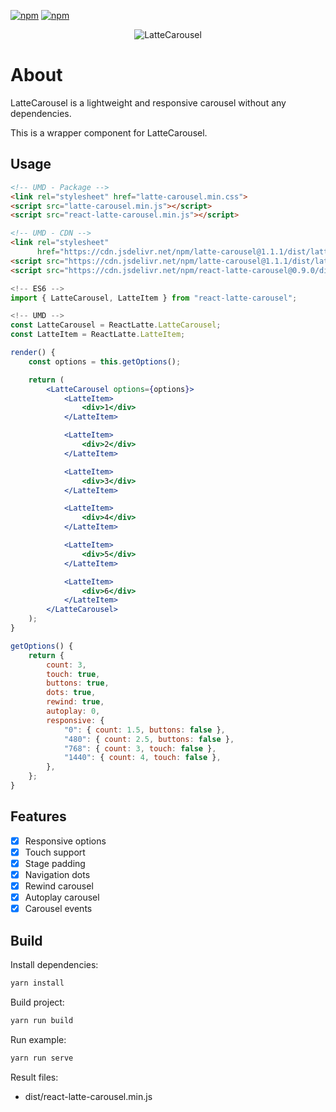 [![npm](https://img.shields.io/npm/v/react-latte-carousel.svg)](https://npmjs.com/package/react-latte-carousel)
[![npm](https://img.shields.io/npm/l/react-latte-carousel.svg)](https://github.com/latte-carousel/react-latte-carousel/blob/master/LICENSE)

<p align="center">
    <img src="https://latte-carousel.github.io/img/colored_small.png" alt="LatteCarousel"/>
</p>

# About

LatteCarousel is a lightweight and responsive carousel without any dependencies.

This is a wrapper component for LatteCarousel.

## Usage

```html
<!-- UMD - Package -->
<link rel="stylesheet" href="latte-carousel.min.css">
<script src="latte-carousel.min.js"></script>
<script src="react-latte-carousel.min.js"></script>

<!-- UMD - CDN -->
<link rel="stylesheet"
      href="https://cdn.jsdelivr.net/npm/latte-carousel@1.1.1/dist/latte-carousel.min.css">
<script src="https://cdn.jsdelivr.net/npm/latte-carousel@1.1.1/dist/latte-carousel.min.js"></script>
<script src="https://cdn.jsdelivr.net/npm/react-latte-carousel@0.9.0/dist/react-latte-carousel.min.js"></script>
```

```jsx
<!-- ES6 -->
import { LatteCarousel, LatteItem } from "react-latte-carousel";

<!-- UMD -->
const LatteCarousel = ReactLatte.LatteCarousel;
const LatteItem = ReactLatte.LatteItem;
```

```jsx
render() {
    const options = this.getOptions();

    return (
        <LatteCarousel options={options}>
            <LatteItem>
                <div>1</div>
            </LatteItem>

            <LatteItem>
                <div>2</div>
            </LatteItem>

            <LatteItem>
                <div>3</div>
            </LatteItem>

            <LatteItem>
                <div>4</div>
            </LatteItem>

            <LatteItem>
                <div>5</div>
            </LatteItem>

            <LatteItem>
                <div>6</div>
            </LatteItem>
        </LatteCarousel>
    );
}
```

```jsx
getOptions() {
    return {
        count: 3,
        touch: true,
        buttons: true,
        dots: true,
        rewind: true,
        autoplay: 0,
        responsive: {
            "0": { count: 1.5, buttons: false },
            "480": { count: 2.5, buttons: false },
            "768": { count: 3, touch: false },
            "1440": { count: 4, touch: false },
        },
    };
}
```

## Features

-   [x] Responsive options
-   [x] Touch support
-   [x] Stage padding
-   [x] Navigation dots
-   [x] Rewind carousel
-   [x] Autoplay carousel
-   [x] Carousel events

## Build

Install dependencies:

```sh
yarn install
```

Build project:

```sh
yarn run build
```

Run example:

```sh
yarn run serve
```

Result files:

-   dist/react-latte-carousel.min.js
